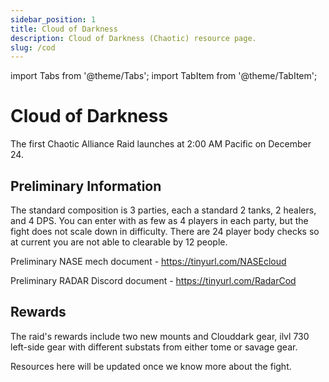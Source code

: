 ```yaml
---
sidebar_position: 1
title: Cloud of Darkness
description: Cloud of Darkness (Chaotic) resource page.
slug: /cod
---
```


import Tabs from '@theme/Tabs';
import TabItem from '@theme/TabItem';

# Cloud of Darkness

The first Chaotic Alliance Raid launches at 2:00 AM Pacific on December 24.

## Preliminary Information

The standard composition is 3 parties, each a standard 2 tanks, 2 healers, and 4 DPS.
You can enter with as few as 4 players in each party, but the fight does not scale down in difficulty.
There are 24 player body checks so at current you are not able to clearable by 12 people. 

Preliminary NASE mech document - https://tinyurl.com/NASEcloud 

Preliminary RADAR Discord document - https://tinyurl.com/RadarCod

## Rewards

The raid's rewards include two new mounts and Clouddark gear,
ilvl 730 left-side gear with different substats from either tome or savage gear.

Resources here will be updated once we know more about the fight.
